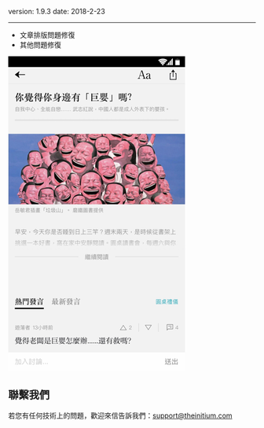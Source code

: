 version: 1.9.3
date: 2018-2-23

---

- 文章排版問題修復
- 其他問題修復

![Today Widget](./initium-roundtable.png)


## 聯繫我們

若您有任何技術上的問題，歡迎來信告訴我們：[support@theinitium.com](mailto:support@theinitium.com)